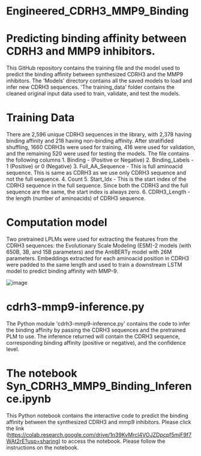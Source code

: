 # Engineered_CDRH3_MMP9_Binding
# Predicting binding affinity between CDRH3 and MMP9 inhibitors.
  This GitHub repository contains the training file and the model used to predict the binding affinity between synthesized CDRH3 and the MMP9 inhibitors. The 'Models' directory contains all the saved models to load and infer new CDRH3 sequences. 'The training_data' folder contains the cleaned original input data used to train, validate, and test the models.
# Training Data
  There are 2,596 unique CDRH3 sequences in the library, with 2,378 having binding affinity and 218 having non-binding affinity. After stratifided shuffling, 1660 CDRH3s were used for training, 416 were used for validation, and the remaining 520 were used for testing the models. The file contains the following columns
    1. Binding - (Positive or Negative)
    2. Binding_Labels - 1 (Positive) or 0 (Negative)
    3. Full_AA_Sequence - This is full aminoacid sequence. This is same as CDRH3 as we use only CDRH3 sequence and not the full sequence.
    4. Count
    5. Start_Idx - This is the start index of the CDRH3 sequence in the full sequence. Since both the CDRH3 and the full sequence are the same, the start index is always zero.
    6. CDRH3_Length - the length (number of aminoacids) of CDRH3 sequence.
# Computation model
  Two pretrained LPLMs were used for extracting the features from the CDRH3 sequences: the Evolutionary Scale Modeling (ESM)-2 models (with 650B, 3B, and 15B parameters) and the AntiBERTy model with 26M parameters. Embeddings extracted for each aminoacid position in CDRH3 were padded to the same length and used to train a downstream LSTM model to predict binding affinity with MMP-9.

![image](https://github.com/user-attachments/assets/50ecf7c8-1995-4cd6-a2eb-945cc6b6114a)
# cdrh3-mmp9-inference.py
  The Python module 'cdrh3-mmp9-inference.py' contains the code to infer the binding affinity by passing the CDRH3 sequences and the pretrained PLM to use. The inference returned will contain the CDRH3 sequence, corresponding binding affinity (positive or negative), and the confidence level.
# The notebook Syn_CDRH3_MMP9_Binding_Inference.ipynb
  This Python notebook contains the interactive code to predict the binding affinity between the synthesized CDRH3 and mmp9 inhibitors. Please click the link (https://colab.research.google.com/drive/1n39KvMrcl4VOJZDpcpf5mjF9f7WAt2rE?usp=sharing) to access the notebook. Please follow the instructions on the notebook.
